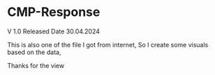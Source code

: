 # CMP-Response
V 1.0
Released Date 30.04.2024

This is also one of the file I got from internet,
So I create some visuals based on the data,

Thanks for the view
